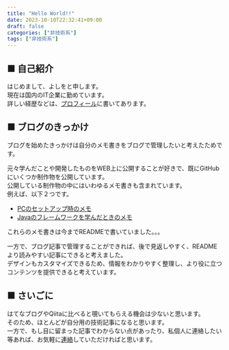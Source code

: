 ```yaml
---
title: "Hello World!!"
date: 2023-10-10T22:32:41+09:00
draft: false
categories: ["非技術系"]
tags: ["非技術系"]
---
```


## ■ 自己紹介
はじめまして、よしをと申します。  
現在は国内のIT企業に勤めています。  
詳しい経歴などは、[プロフィール](https://is0383kk.github.io/others/profile/)に書いてあります。

## ■ ブログのきっかけ
ブログを始めたきっかけは自分のメモ書きをブログで管理したいと考えたためです。  

元々学んだことや開発したものをWEB上に公開することが好きで、既にGitHubにいくつか制作物を公開しています。  
公開している制作物の中にはいわゆるメモ書きも含まれています。  
例えば、以下２つです。  

- [PCのセットアップ時のメモ](https://github.com/is0383kk/Desktop-Setting-Memo)  
- [Javaのフレームワークを学んだときのメモ](https://github.com/is0383kk/Spring-Boot-Camp)  


これらのメモ書きは今までREADMEで書いていました。。。

一方で、ブログ記事で管理することができれば、後で見返しやすく、READMEより読みやすい記事にできると考えました。  
デザインもカスタマイズできるため、情報をわかりやすく整理し、より役に立つコンテンツを提供できると考えています。  

## ■ さいごに
はてなブログやQiitaに比べると覗いてもらえる機会は少ないと思います。  
そのため、ほとんどが自分用の技術記事になると思います。  
一方で、もし目に留まった記事でわからない点があったり、私個人に連絡したい等あれば、お気軽に[連絡](<mailto:is0383kk@gmail.com>)していただければと思います。  



